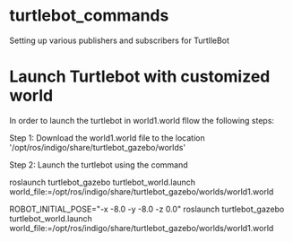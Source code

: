 # turtlebot_commands
Setting up various publishers and subscribers for TurtlleBot
# Launch Turtlebot with  customized world
In order to launch the turtlebot in world1.world fllow the following steps:


Step 1: Download the world1.world file to the location '/opt/ros/indigo/share/turtlebot_gazebo/worlds'

Step 2: Launch the turtlebot using the command


roslaunch turtlebot_gazebo turtlebot_world.launch world_file:=/opt/ros/indigo/share/turtlebot_gazebo/worlds/world1.world

ROBOT_INITIAL_POSE="-x -8.0 -y -8.0 -z 0.0" roslaunch turtlebot_gazebo turtlebot_world.launch world_file:=/opt/ros/indigo/share/turtlebot_gazebo/worlds/world1.world
